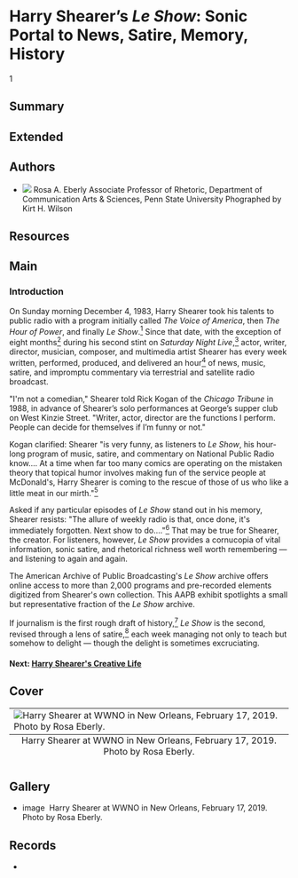 # Harry Shearer’s *Le Show*: Sonic Portal to News, Satire, Memory, History

1

## Summary 

## Extended

## Authors

- <img class="img-circle pull-left" src="https://s3.amazonaws.com/americanarchive.org/exhibits/eberlyheadshot.jpg"/>
  <a class="name">Rosa A. Eberly</a>
  <a class="title">Associate Professor of Rhetoric, Department of Communication Arts & Sciences, Penn State University</a>
  <a class="credit">Phographed by Kirt H. Wilson</a>


## Resources

## Main

### Introduction

On Sunday morning December 4, 1983, Harry Shearer took his talents to public radio with a program initially called *The Voice of America*, then *The Hour of Power*, and finally *Le Show*.[<sup>1</sup>](/exhibits/le-show/notes#1) Since that date, with the exception of eight months[<sup>2</sup>](/exhibits/le-show/notes#2) during his second stint on *Saturday Night Live*,[<sup>3</sup>](/exhibits/le-show/notes#3) actor, writer, director, musician, composer, and multimedia artist Shearer has every week written, performed, produced, and delivered an hour[<sup>4</sup>](/exhibits/le-show/notes#4) of news, music, satire, and impromptu commentary via terrestrial and satellite radio broadcast.

"I'm not a comedian," Shearer told Rick Kogan of the *Chicago Tribune* in 1988, in advance of Shearer’s solo performances at George’s supper club on West Kinzie Street. "Writer, actor, director are the functions I perform. People can decide for themselves if I’m funny or not." 

Kogan clarified: Shearer "is very funny, as listeners to *Le Show*, his hour-long program of music, satire, and commentary on National Public Radio know…. At a time when far too many comics are operating on the mistaken theory that topical humor involves making fun of the service people at McDonald's, Harry Shearer is coming to the rescue of those of us who like a little meat in our mirth."[<sup>5</sup>](/exhibits/le-show/notes#5)

Asked if any particular episodes of *Le Show* stand out in his memory, Shearer resists: "The allure of weekly radio is that, once done, it's immediately forgotten. Next show to do...."[<sup>6</sup>](/exhibits/le-show/notes#6) That may be true for Shearer, the creator. For listeners, however, *Le Show* provides a cornucopia of vital information, sonic satire, and rhetorical richness well worth remembering — and listening to again and again. 

The American Archive of Public Broadcasting's *Le Show* archive offers online access to more than 2,000 programs and pre-recorded elements digitized from Shearer's own collection. This AAPB exhibit spotlights a small but representative fraction of the *Le Show* archive.

If journalism is the first rough draft of history,[<sup>7</sup>](/exhibits/le-show/notes#7) *Le Show* is the second, revised through a lens of satire,[<sup>8</sup>](/exhibits/le-show/notes#8) each week managing not only to teach but somehow to delight — though the delight is sometimes excruciating.

#### Next: [Harry Shearer's Creative Life](/exhibits/le-show/2-harry-shearer-creative-life)

## Cover
<table class="exhibit-image">
  <caption align="bottom" class="exhibit-caption">Harry Shearer at WWNO in New Orleans, February 17, 2019. Photo by Rosa Eberly.</caption>
  <tr><td><img src="https://s3.amazonaws.com/americanarchive.org/exhibits/shearer-leshowmain.jpg" alt="Harry Shearer at WWNO in New Orleans, February 17, 2019. Photo by Rosa Eberly."/></td></tr>
</table>

## Gallery

- <a class="type">image</a>
  <img alt="" src="https://s3.amazonaws.com/americanarchive.org/exhibits/shearer-leshowmain.jpg">
  <a class="caption-text">Harry Shearer at WWNO in New Orleans, February 17, 2019. Photo by Rosa Eberly.</a>

## Records

- [](/catalog/cpb-aacip_532-4q7qn60f37)
